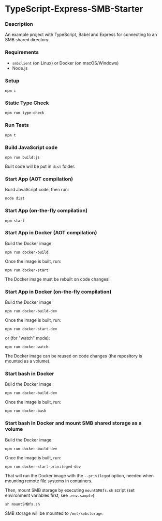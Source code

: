 # TypeScript-Express-SMB-Starter

### Description

An example project with TypeScript, Babel and Express for connecting to an SMB shared directory.

### Requirements

- `smbclient` (on Linux) or Docker (on macOS/Windows)
- Node.js

### Setup

```shell
npm i
```

### Static Type Check

```shell
npm run type-check
```

### Run Tests

```shell
npm t
```

### Build JavaScript code

```shell
npm run build:js
```

Built code will be put in `dist` folder.

### Start App (AOT compilation)

Build JavaScript code, then run:

```shell
node dist
```

### Start App (on-the-fly compilation)

```shell
npm start
```

### Start App in Docker (AOT compilation)

Build the Docker image:

```shell
npm run docker-build
```

Once the image is built, run:

```shell
npm run docker-start
```

The Docker image must be rebuilt on code changes!

### Start App in Docker (on-the-fly compilation)

Build the Docker image:

```shell
npm run docker-build-dev
```

Once the image is built, run:

```shell
npm run docker-start-dev
```

or (for "watch" mode):

```shell
npm run docker-watch
```

The Docker image can be reused on code changes (the repository is mounted as a volume).

### Start bash in Docker

Build the Docker image:

```shell
npm run docker-build-dev
```

Once the image is built, run:

```shell
npm run docker-bash
```

### Start bash in Docker and mount SMB shared storage as a volume

Build the Docker image:

```shell
npm run docker-build-dev
```

Once the image is built, run:

```shell
npm run docker-start-privileged-dev
```

That will run the Docker image with the `--privileged` option, needed when mounting remote file systems in containers.

Then, mount SMB storage by executing `mountSMBfs.sh` script (set environment variables first, see `.env.sample`):

```shell
sh mountSMBfs.sh
```

SMB storage will be mounted to `/mnt/smbstorage`.
